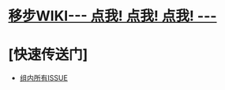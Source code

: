 # [移步WIKI---  点我! 点我! 点我! ---](http://fex.staff.ifeng.com/fhh/fhh-doc/wikis/home)

# [快速传送门]
- [组内所有ISSUE](http://fex.staff.ifeng.com/groups/fhh/issues)
